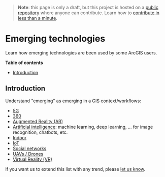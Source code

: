 > **Note**: this page is only a draft, but this project is hosted on a [public repository](https://github.com/hhkaos/awesome-arcgis) where anyone can contribute. Learn how to [contribute in less than a minute](https://github.com/hhkaos/awesome-arcgis/blob/master/CONTRIBUTING.md#contributions).

# Emerging technologies

Learn how emerging technologies are been used by some ArcGIS users.

<!-- START doctoc generated TOC please keep comment here to allow auto update -->
<!-- DON'T EDIT THIS SECTION, INSTEAD RE-RUN doctoc TO UPDATE -->
**Table of contents**

- [Introduction](#introduction)

<!-- END doctoc generated TOC please keep comment here to allow auto update -->

## Introduction

Understand "emerging" as emerging in a GIS context/workflows:

* [5G](5g/README.md)
* [360](360/README.md)
* [Augmented Reality (AR)](ar/README.md)
* [Artificial intelligence](artificial-intelligence/README.md): machine learning, deep learning, ... for image recognition, chatbots, etc.
* [Indoor](indoor/README.md)
* [IoT](iot/README.md)
* [Social networks](social-networks/README.md)
* [UAVs / Drones](uavs/README.md)
* [Virtual Reality (VR)](vr/README.md)

If you want us to extend this list with any trend, please [let us know](https://github.com/hhkaos/awesome-arcgis/issues).
